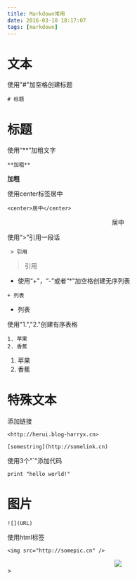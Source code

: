 ```yaml
---
title: Markdown常用
date: 2016-03-10 18:17:07
tags: [markdown]
---
```


# 文本

使用"\#"加空格创建标题
```
# 标题
```
# 标题

使用“\*\*”加粗文字

```
**加粗**
```
**加粗**

使用center标签居中
```
<center>居中</center>
```
<center>居中</center>

使用“\>”引用一段话
```
 > 引用
 ```
 > 引用

+ 使用“\+”，“\-”或者“\*”加空格创建无序列表
```
+ 列表
```
- 列表


使用"1.","2."创建有序表格
```
1. 苹果
2. 香蕉
```
1. 苹果
2. 香蕉

# 特殊文本
添加链接
```
<http://herui.blog-harryx.cn>
```
```
[somestring](http://somelink.cn)
```

使用3个"`"添加代码
```
print "hello world!"
```
# 图片
```
![](URL)
```
使用html标签
```
<img src="http://somepic.cn" />
```
<center><img src="http://7n.byherui.com/IMG_1072.PNG" /></center>>
